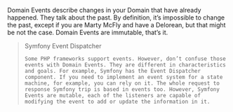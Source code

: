 Domain Events describe changes in your Domain that have already happened. They talk about the past. By definition, it’s impossible to change the past, except if you are Marty McFly and have a Delorean, but that might be not the case. Domain Events are immutable, that’s it.



> Symfony Event Dispatcher
>
>     Some PHP frameworks support events. However, don’t confuse those events with Domain Events. They are different in characteristics and goals. For example, Symfony has the Event Dispatcher component. If you need to implement an event system for a state machine, for example, you can rely on it. The whole request to response Symfony trip is based in events too. However, Symfony Events are mutable, each of the listeners are capable of modifying the event to add or update the information in it.





